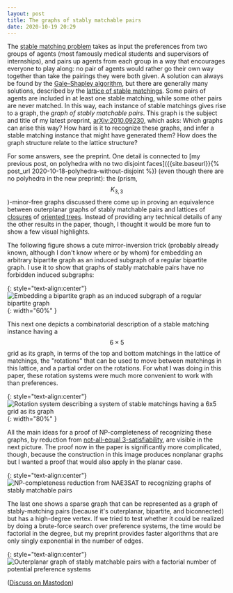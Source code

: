 ```yaml
---
layout: post
title: The graphs of stably matchable pairs
date: 2020-10-19 20:29
---
```

The [stable matching problem](https://en.wikipedia.org/wiki/Stable_marriage_problem) takes as input the preferences from two groups of agents (most famously medical students and supervisors of internships), and pairs up agents from each group in a way that encourages everyone to play along: no pair of agents would rather go their own way together than take the pairings they were both given. A solution can always be found by the [Gale–Shapley algorithm](https://en.wikipedia.org/wiki/Gale%E2%80%93Shapley_algorithm), but there are generally many solutions, described by the [lattice of stable matchings](https://en.wikipedia.org/wiki/Lattice_of_stable_matchings). Some pairs of agents are included in at least one stable matching, while some other pairs are never matched. In this way, each instance of stable matchings gives rise to a graph, the _graph of stably matchable pairs_. This graph is the subject and title of my latest preprint, [arXiv:2010.09230](https://arxiv.org/abs/2010.09230), which asks: Which graphs can arise this way? How hard is it to recognize these graphs, and infer a stable matching instance that might have generated them? How does the graph structure relate to the lattice structure?

For some answers, see the preprint. One detail is connected to [my previous post, on polyhedra with no two disjoint faces]({{site.baseurl}}{% post_url 2020-10-18-polyhedra-without-disjoint %}) (even though there are no polyhedra in the new preprint): the (prism,$$K_{3,3}$$)-minor-free graphs discussed there come up in proving an equivalence between outerplanar graphs of stably matchable pairs and lattices of [closures](https://en.wikipedia.org/wiki/Closure_problem) of [oriented trees](https://en.wikipedia.org/wiki/Polytree). Instead of providing any technical details of any the other results in the paper, though, I thought it would be more fun to show a few visual highlights.

The following figure shows a cute mirror-inversion trick (probably already known, although I don't know where or by whom) for embedding an arbitrary bipartite graph as an induced subgraph of a regular bipartite graph. I use it to show that graphs of stably matchable pairs have no forbidden induced subgraphs:

{: style="text-align:center"}
![Embedding a bipartite graph as an induced subgraph of a regular bipartite graph]({{site.baseurl}}/assets/2020/regularize.svg){: width="60%" }

This next one depicts a combinatorial description of a stable matching instance having a $$6\times 5$$ grid as its graph, in terms of the top and bottom matchings in the lattice of matchings, the "rotations" that can be used to move between matchings in this lattice, and a partial order on the rotations. For what I was doing in this paper, these rotation systems were much more convenient to work with than preferences.

{: style="text-align:center"}
![Rotation system describing a system of stable matchings having a 6x5 grid as its graph]({{site.baseurl}}/assets/2020/5x6.svg){: width="80%" }

All the main ideas for a proof of NP-completeness of recognizing these graphs, by reduction from [not-all-equal 3-satisfiability](https://en.wikipedia.org/wiki/Not-all-equal_3-satisfiability), are visible in the next picture. The proof now in the paper is significantly more complicated, though, because the construction in this image produces nonplanar graphs but I wanted a proof that would also apply in the planar case.

{: style="text-align:center"}
![NP-completeness reduction from NAE3SAT to recognizing graphs of stably matchable pairs]({{site.baseurl}}/assets/2020/nae3sat-to-matching.svg)

The last one shows a sparse graph that can be represented as a graph of stably-matching pairs (because it's outerplanar, bipartite, and biconnected) but has a high-degree vertex. If we tried to test whether it could be realized by doing a brute-force search over preference systems, the time would be factorial in the degree, but my preprint provides faster algorithms that are only singly exponential in the number of edges.

{: style="text-align:center"}
![Outerplanar graph of stably matchable pairs with a factorial number of potential preference systems]({{site.baseurl}}/assets/2020/factorial.svg)

([Discuss on Mastodon](https://mathstodon.xyz/@11011110/105065476283424319))